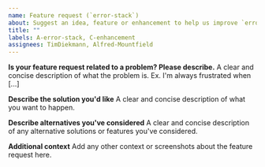 ```yaml
---
name: Feature request (`error-stack`)
about: Suggest an idea, feature or enhancement to help us improve `error-stack`
title: ""
labels: A-error-stack, C-enhancement
assignees: TimDiekmann, Alfred-Mountfield
---
```


**Is your feature request related to a problem? Please describe.**
A clear and concise description of what the problem is. Ex. I'm always frustrated when [...]

**Describe the solution you'd like**
A clear and concise description of what you want to happen.

**Describe alternatives you've considered**
A clear and concise description of any alternative solutions or features you've considered.

**Additional context**
Add any other context or screenshots about the feature request here.

